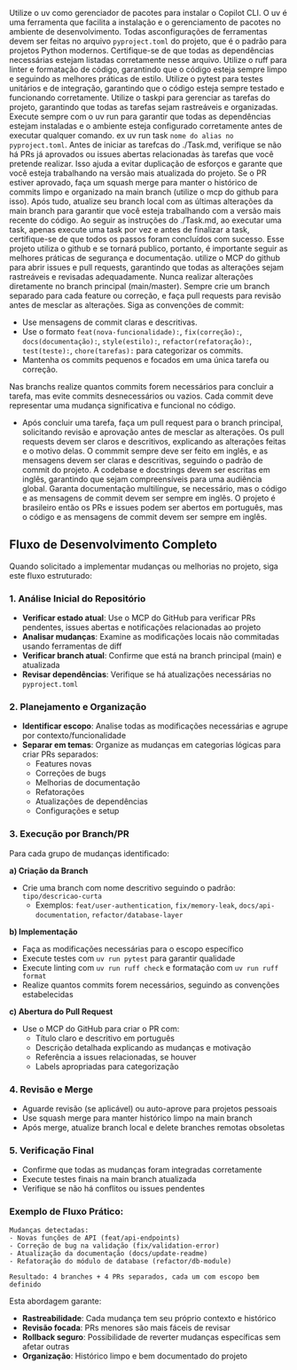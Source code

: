 Utilize o uv como gerenciador de pacotes para instalar o Copilot CLI. O uv é uma ferramenta que facilita a instalação e o gerenciamento de pacotes no ambiente de desenvolvimento.
Todas asconfigurações de ferramentas devem ser feitas no arquivo `pyproject.toml` do projeto, que é o padrão para projetos Python modernos. Certifique-se de que todas as dependências necessárias estejam listadas corretamente nesse arquivo.
Utilize o ruff para linter e formatação de código, garantindo que o código esteja sempre limpo e seguindo as melhores práticas de estilo.
Utilize o pytest para testes unitários e de integração, garantindo que o código esteja sempre testado e funcionando corretamente.
Utilize o taskpi para gerenciar as tarefas do projeto, garantindo que todas as tarefas sejam rastreáveis e organizadas.
Execute sempre com o uv run para garantir que todas as dependências estejam instaladas e o ambiente esteja configurado corretamente antes de executar qualquer comando. ex uv run task `nome do alias no pyproject.toml`.
Antes de iniciar as tarefcas do ./Task.md, verifique se não há PRs já aprovados ou issues abertas relacionadas às tarefas que você pretende realizar. Isso ajuda a evitar duplicação de esforços e garante que você esteja trabalhando na versão mais atualizada do projeto. Se o PR estiver aprovado, faça um squash merge para manter o histórico de commits limpo e organizado na main branch (utilize o mcp do github para isso). Após tudo, atualize seu branch local com as últimas alterações da main branch para garantir que você esteja trabalhando com a versão mais recente do código.
Ao seguir as instruções do ./Task.md, ao executar uma task, apenas execute uma task por vez e antes de finalizar a task, certifique-se de que todos os passos foram concluídos com sucesso.
Esse projeto utiliza o github e se tornará publico, portanto, é importante seguir as melhores práticas de segurança e documentação.
utilize o MCP do github para abrir issues e pull requests, garantindo que todas as alterações sejam rastreáveis e revisadas adequadamente.
Nunca realizar alterações diretamente no branch principal (main/master). Sempre crie um branch separado para cada feature ou correção, e faça pull requests para revisão antes de mesclar as alterações.
Siga as convenções de commit:
- Use mensagens de commit claras e descritivas.
- Use o formato `feat(nova-funcionalidade):`, `fix(correção):`, `docs(documentação):`, `style(estilo):`, `refactor(refatoração):`, `test(teste):`, `chore(tarefas):` para categorizar os commits.
- Mantenha os commits pequenos e focados em uma única tarefa ou correção.

Nas branchs realize quantos commits forem necessários para concluir a tarefa, mas evite commits desnecessários ou vazios. Cada commit deve representar uma mudança significativa e funcional no código.
- Após concluir uma tarefa, faça um pull request para o branch principal, solicitando revisão e aprovação antes de mesclar as alterações.
Os pull requests devem ser claros e descritivos, explicando as alterações feitas e o motivo delas.
O commmit sempre deve ser feito em inglês, e as mensagens devem ser claras e descritivas, seguindo o padrão de commit do projeto.
A codebase e docstrings devem ser escritas em inglês, garantindo que sejam compreensíveis para uma audiência global.
Garanta documentação multilíngue, se necessário, mas o código e as mensagens de commit devem ser sempre em inglês.
O projeto é brasileiro então os PRs e issues podem ser abertos em português, mas o código e as mensagens de commit devem ser sempre em inglês.

## Fluxo de Desenvolvimento Completo

Quando solicitado a implementar mudanças ou melhorias no projeto, siga este fluxo estruturado:

### 1. Análise Inicial do Repositório
- **Verificar estado atual**: Use o MCP do GitHub para verificar PRs pendentes, issues abertas e notificações relacionadas ao projeto
- **Analisar mudanças**: Examine as modificações locais não commitadas usando ferramentas de diff
- **Verificar branch atual**: Confirme que está na branch principal (main) e atualizada
- **Revisar dependências**: Verifique se há atualizações necessárias no `pyproject.toml`

### 2. Planejamento e Organização
- **Identificar escopo**: Analise todas as modificações necessárias e agrupe por contexto/funcionalidade
- **Separar em temas**: Organize as mudanças em categorias lógicas para criar PRs separados:
  - Features novas
  - Correções de bugs
  - Melhorias de documentação
  - Refatorações
  - Atualizações de dependências
  - Configurações e setup

### 3. Execução por Branch/PR
Para cada grupo de mudanças identificado:

**a) Criação da Branch**
- Crie uma branch com nome descritivo seguindo o padrão: `tipo/descricao-curta`
  - Exemplos: `feat/user-authentication`, `fix/memory-leak`, `docs/api-documentation`, `refactor/database-layer`

**b) Implementação**
- Faça as modificações necessárias para o escopo específico
- Execute testes com `uv run pytest` para garantir qualidade
- Execute linting com `uv run ruff check` e formatação com `uv run ruff format`
- Realize quantos commits forem necessários, seguindo as convenções estabelecidas

**c) Abertura do Pull Request**
- Use o MCP do GitHub para criar o PR com:
  - Título claro e descritivo em português
  - Descrição detalhada explicando as mudanças e motivação
  - Referência a issues relacionadas, se houver
  - Labels apropriadas para categorização

### 4. Revisão e Merge
- Aguarde revisão (se aplicável) ou auto-aprove para projetos pessoais
- Use squash merge para manter histórico limpo na main branch
- Após merge, atualize branch local e delete branches remotas obsoletas

### 5. Verificação Final
- Confirme que todas as mudanças foram integradas corretamente
- Execute testes finais na main branch atualizada
- Verifique se não há conflitos ou issues pendentes

### Exemplo de Fluxo Prático:
```
Mudanças detectadas:
- Novas funções de API (feat/api-endpoints)
- Correção de bug na validação (fix/validation-error)
- Atualização da documentação (docs/update-readme)
- Refatoração do módulo de database (refactor/db-module)

Resultado: 4 branches + 4 PRs separados, cada um com escopo bem definido
```

Esta abordagem garante:
- **Rastreabilidade**: Cada mudança tem seu próprio contexto e histórico
- **Revisão focada**: PRs menores são mais fáceis de revisar
- **Rollback seguro**: Possibilidade de reverter mudanças específicas sem afetar outras
- **Organização**: Histórico limpo e bem documentado do projeto
